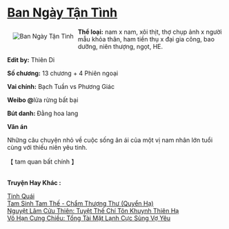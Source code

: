 <a href="https://utruyen.com/ban-ngay-tan-tinh/24807/" title="Ban Ngày Tận Tình"><h1>Ban Ngày Tận Tình</h1></a><div style="display:table"><img align="right" style="float: left; padding: 10px;" src="https://utruyen.com/images/story/200x260/ban-ngay-tan-tinh.jpg" alt="Ban Ngày Tận Tình"><b>Thể loại:</b> nam x nam, xôi thịt, thợ chụp ảnh x người mẫu khỏa thân, ham tiền thụ x đại gia công, bao dưỡng, niên thượng, ngọt, HE.<p></p><b>Edit by:</b> Thiên Di<p></p><b>Số chương:</b> 13 chương + 4 Phiên ngoại<p></p><b>Vai chính:</b> Bạch Tuần vs Phương Giác<p></p><b>Weibo @</b>lửa rừng bất bại <p></p><b>Bút danh: </b>Đằng hoa lang<p></p><b>Văn án  </b><p></p>Những câu chuyện nhỏ về cuộc sống ân ái của một vị nam nhân lớn tuổi cùng với thiếu niên yêu tinh.<p></p>【 tam quan bất chính 】</div><p><br><b>Truyện Hay Khác :</b></p><a href="https://utruyen.com/tinh-quai/24805/" alt="Tinh Quái">Tinh Quái</a><br/><a href="https://github.com/quanluxury/truyenhot/tree/master/truyenhay/3941/" alt="Tam Sinh Tam Thế - Chẩm Thượng Thư (Quyển Hạ)">Tam Sinh Tam Thế - Chẩm Thượng Thư (Quyển Hạ)</a><br/><a href="https://www.flickr.com/photos/184340401@N07/48819181252/" alt="Nguyệt Lâm Cửu Thiên: Tuyệt Thế Chí Tôn Khuynh Thiên Hạ">Nguyệt Lâm Cửu Thiên: Tuyệt Thế Chí Tôn Khuynh Thiên Hạ</a><br/><a href="https://github.com/quanluxury/truyenhot/tree/master/truyenhay/14719/" alt="Vô Hạn Cưng Chiều: Tổng Tài Mặt Lạnh Cực Sủng Vợ Yêu">Vô Hạn Cưng Chiều: Tổng Tài Mặt Lạnh Cực Sủng Vợ Yêu</a><br/>